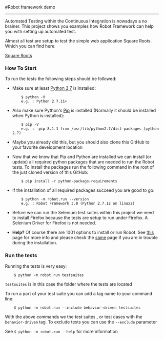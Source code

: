 #Robot framework demo
****

Automated Testing within the Continuous Integration is nowadays a no brainer.
This project shows you examples how Robot Framework can help you with setting up automated test.

Almost all test are setup to test the simple web application Square Roots. Which you can find here:

[Square Roots](http://squareroots.jdriven.com)


### How To Start

To run the tests the following steps should be followed:

+   Make sure at least [Python 2.7](https://www.python.org/downloads/release/python-2712/) is installed:

    ```
        $ python -V
        e.g. : Python 2.7.11+
    ```
+   Also make sure Python's [Pip](https://pypi.python.org/pypi/pip) is installed (Normally it should be installed when Python is installed):

    ```
        $ pip -V
        e.g. :  pip 8.1.1 from /usr/lib/python2.7/dist-packages (python 2.7)
    ```
+   Maybe you already did this, but you should also clone this GitHub to your favorite development location

+   Now that we know that Pip and Python are installed we can install (or update) all required python packages that are needed to run the Robot tests.
    To install the packages run the following command in the root of the just cloned version of this GitHub:
    ```
        $ pip install -r python-package-requirements
    ```

+   If the installation of all required packages succeed you are good to go:
    ```
        $ python -m robot.run --version
        e.g. : Robot Framework 3.0 (Python 2.7.12 on linux2)
    ```

+   Before we can run the Selenium test suites within this project we need to install Firefox because the tests are setup to run under Firefox. A Selenium Driver for Firefox is not needed.

+   **Help?** Of course there are 1001 options to install or run Robot. See [this](https://github.com/robotframework/robotframework/blob/master/INSTALL.rst) page for more info and please check the [same](https://github.com/robotframework/robotframework/blob/master/INSTALL.rst) page if you are in trouble during the installation.

### Run the tests
Running the tests is very easy:
```
    $ python -m robot.run testsuites
```    
`testsuites` is in this case the folder where the tests are located


To run a part of your test suite you can add a tag name to your command line:
```
    $ python -m robot.run --include behavior-driven testsuites
```    
With the above commands we the test suites , or test cases with the `behavior-driven` tag. To exclude tests you can use the `--exclude` parameter

See `$ python -m robot.run --help` for more information





